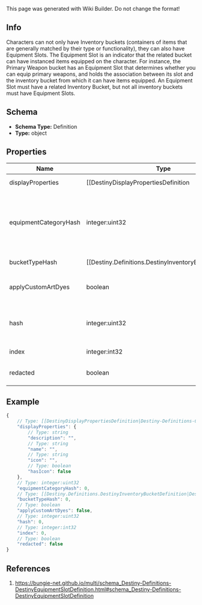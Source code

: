 <span class="wiki-builder">This page was generated with Wiki Builder. Do not change the format!</span>

## Info
Characters can not only have Inventory buckets (containers of items that are generally matched by their type or functionality), they can also have Equipment Slots. The Equipment Slot is an indicator that the related bucket can have instanced items equipped on the character. For instance, the Primary Weapon bucket has an Equipment Slot that determines whether you can equip primary weapons, and holds the association between its slot and the inventory bucket from which it can have items equipped. An Equipment Slot must have a related Inventory Bucket, but not all inventory buckets must have Equipment Slots.

## Schema
* **Schema Type:** Definition
* **Type:** object

## Properties
Name | Type | Description
---- | ---- | -----------
displayProperties | [[DestinyDisplayPropertiesDefinition|Destiny-Definitions-Common-DestinyDisplayPropertiesDefinition]]:Definition | 
equipmentCategoryHash | integer:uint32 | These technically point to &quot;Equipment Category Definitions&quot;. But don't get excited. There's nothing of significant value in those definitions, so I didn't bother to expose them. You can use the hash here to group equipment slots by common functionality, which serves the same purpose as if we had the Equipment Category definitions exposed.
bucketTypeHash | [[Destiny.Definitions.DestinyInventoryBucketDefinition|Destiny-Definitions-DestinyInventoryBucketDefinition]]:integer:uint32 | The inventory bucket that owns this equipment slot.
applyCustomArtDyes | boolean | If True, equipped items should have their custom art dyes applied when rendering the item. Otherwise, custom art dyes on an item should be ignored if the item is equipped in this slot.
hash | integer:uint32 | The unique identifier for this entity. Guaranteed to be unique for the type of entity, but not globally. When entities refer to each other in Destiny content, it is this hash that they are referring to.
index | integer:int32 | The index of the entity as it was found in the investment tables.
redacted | boolean | If this is true, then there is an entity with this identifier/type combination, but BNet is not yet allowed to show it. Sorry!

## Example
```javascript
{
    // Type: [[DestinyDisplayPropertiesDefinition|Destiny-Definitions-Common-DestinyDisplayPropertiesDefinition]]:Definition
    "displayProperties": {
        // Type: string
        "description": "",
        // Type: string
        "name": "",
        // Type: string
        "icon": "",
        // Type: boolean
        "hasIcon": false
    },
    // Type: integer:uint32
    "equipmentCategoryHash": 0,
    // Type: [[Destiny.Definitions.DestinyInventoryBucketDefinition|Destiny-Definitions-DestinyInventoryBucketDefinition]]:integer:uint32
    "bucketTypeHash": 0,
    // Type: boolean
    "applyCustomArtDyes": false,
    // Type: integer:uint32
    "hash": 0,
    // Type: integer:int32
    "index": 0,
    // Type: boolean
    "redacted": false
}

```

## References
1. https://bungie-net.github.io/multi/schema_Destiny-Definitions-DestinyEquipmentSlotDefinition.html#schema_Destiny-Definitions-DestinyEquipmentSlotDefinition
